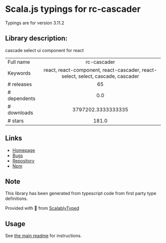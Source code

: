 
# Scala.js typings for rc-cascader

Typings are for version 3.11.2

## Library description:
cascade select ui component for react

|                    |                 |
| ------------------ | :-------------: |
| Full name          | rc-cascader |
| Keywords           | react, react-component, react-cascader, react-select, select, cascade, cascader |
| # releases         | 65 |
| # dependents       | 0.0 |
| # downloads        | 3797202.3333333335 |
| # stars            | 181.0 |

## Links
- [Homepage](https://github.com/react-component/cascader)
- [Bugs](https://github.com/react-component/cascader/issues)
- [Repository](https://github.com/react-component/cascader)
- [Npm](https://www.npmjs.com/package/rc-cascader)
    


## Note
This library has been generated from typescript code from first party type definitions.

Provided with :purple_heart: from [ScalablyTyped](https://github.com/oyvindberg/ScalablyTyped)

## Usage
See [the main readme](../../readme.md) for instructions.


